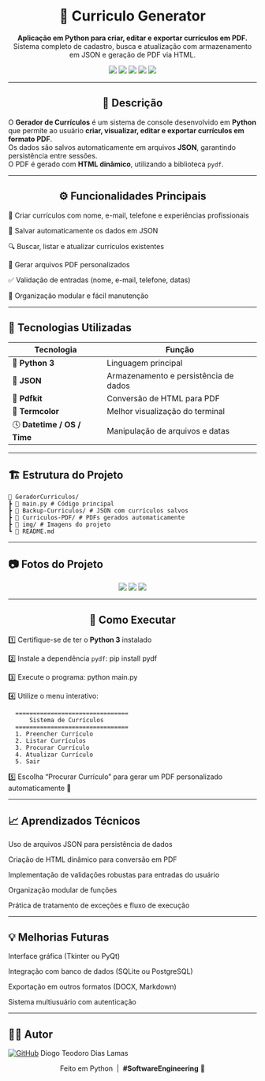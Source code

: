 <h1 align="center">🧾 Curriculo Generator</h1>

<p align="center">
  <b>Aplicação em Python para criar, editar e exportar currículos em PDF.</b><br>
  Sistema completo de cadastro, busca e atualização com armazenamento em JSON e geração de PDF via HTML.
</p>

<p align="center">
  <img src="https://img.shields.io/badge/Python-3.11%2B-3776AB?style=for-the-badge&logo=python&logoColor=white"/>
  <img src="https://img.shields.io/badge/JSON-000000?style=for-the-badge&logo=json&logoColor=white"/>
  <img src="https://img.shields.io/badge/Pdfkit-FFD43B?style=for-the-badge&logo=adobeacrobatreader&logoColor=black"/>
  <img src="https://img.shields.io/badge/CLI%20Application-2E3440?style=for-the-badge&logo=gnu-bash&logoColor=white"/>
  <img src="https://img.shields.io/badge/Status-Em%20Desenvolvimento-yellow?style=for-the-badge"/>
</p>

---

<h2 align="center">📘 Descrição</h2>

O **Gerador de Currículos** é um sistema de console desenvolvido em **Python** que permite ao usuário **criar, visualizar, editar e exportar currículos em formato PDF**.  
Os dados são salvos automaticamente em arquivos **JSON**, garantindo persistência entre sessões.  
O PDF é gerado com **HTML dinâmico**, utilizando a biblioteca `pydf`.

---

<h2 align="center"> ⚙️ Funcionalidades Principais </h2>

<p align="center">
<p>🧾 Criar currículos com nome, e-mail, telefone e experiências profissionais  
<p>💾 Salvar automaticamente os dados em JSON  
<p> 🔍 Buscar, listar e atualizar currículos existentes  
<p> 📄 Gerar arquivos PDF personalizados  
<p>✅ Validação de entradas (nome, e-mail, telefone, datas)  
<p> 🧠 Organização modular e fácil manutenção  
</p>

---

## 🧰 Tecnologias Utilizadas

| Tecnologia | Função |
|-------------|--------|
| 🐍 **Python 3** | Linguagem principal |
| 🧩 **JSON** | Armazenamento e persistência de dados |
| 📄 **Pdfkit** | Conversão de HTML para PDF |
| 🎨 **Termcolor** | Melhor visualização do terminal |
| 🕓 **Datetime / OS / Time** | Manipulação de arquivos e datas |

---

## 🏗️ Estrutura do Projeto

    📁 GeradorCurriculos/
    ┣ 📜 main.py # Código principal
    ┣ 📂 Backup-Curriculos/ # JSON com currículos salvos
    ┣ 📂 Curriculos-PDF/ # PDFs gerados automaticamente
    ┣ 📂 img/ # Imagens do projeto
    ┗ 📜 README.md


---

## 📷 Fotos do Projeto

<p align= "center">
<img  src= ".\img\Curriculogif.gif" />
<img  src= ".\img\Curriculorollgif.gif" />
<img  src= ".\img\listgif.gif" />
</p>

---

<h2 align= "center"> 🚀 Como Executar </h2>

1️⃣ Certifique-se de ter o **Python 3** instalado  

2️⃣ Instale a dependência `pydf`:
pip install pydf

3️⃣ Execute o programa:
python main.py

4️⃣ Utilize o menu interativo:

 <p align="center">
   
      ================================
          Sistema de Currículos
      ================================
      1. Preencher Currículo
      2. Listar Currículos
      3. Procurar Currículo
      4. Atualizar Currículo
      5. Sair 
      
 </p>
   
5️⃣ Escolha “Procurar Currículo” para gerar um PDF personalizado automaticamente 🧾

---

## 📈 Aprendizados Técnicos
Uso de arquivos JSON para persistência de dados

Criação de HTML dinâmico para conversão em PDF

Implementação de validações robustas para entradas do usuário

Organização modular de funções

Prática de tratamento de exceções e fluxo de execução

---

## 💡 Melhorias Futuras
Interface gráfica (Tkinter ou PyQt)

Integração com banco de dados (SQLite ou PostgreSQL)

Exportação em outros formatos (DOCX, Markdown)

Sistema multiusuário com autenticação

---

## 👨‍💻 Autor

[![GitHub](https://img.shields.io/badge/GitHub-181717?style=for-the-badge&logo=github&logoColor=white)](https://github.com/TheTekig) Diogo Teodoro Dias Lamas

<p align="center"> Feito em Python &nbsp;|&nbsp; <b>#SoftwareEngineering</b> 🧠 </p> 
